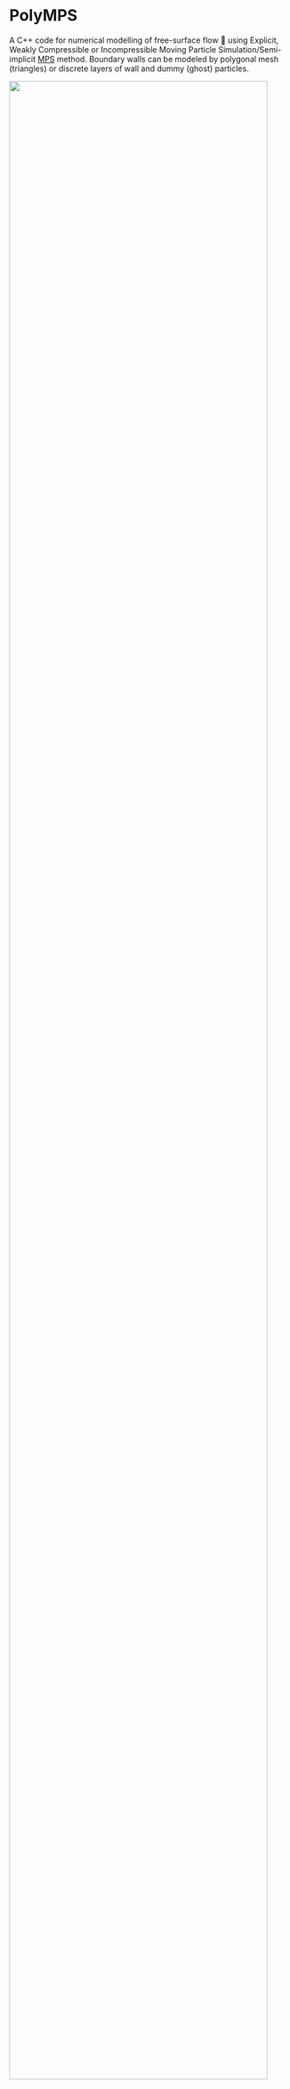 # PolyMPS

A C++ code for numerical modelling of free-surface flow :ocean: using Explicit, Weakly Compressible or Incompressible Moving Particle Simulation/Semi-implicit [MPS](https://doi.org/10.13182/NSE96-A24205) method. Boundary walls can be modeled by polygonal mesh (triangles) or discrete layers of wall and dummy (ghost) particles.

<img src='/output/dambreak01_movie.gif' width="96%">

## How to cite PolyMPS ?
If you use PolyMPS, please cite the following reference:

Rubens Augusto Amaro Junior, Alfredo Gay Neto and Liang-Yee Cheng, "3D WC-MPS coupled with geometrically nonlinear shell for hydro-elastic free-surface flows", International Journal for Numerical Methods in Fluids. https://doi.org/10.1002/fld.5083

## Forum

On the [PolyMPS Discussions](https://github.com/rubensamarojr/polymps/discussions) page you can ask questions, discuss about simulation issues, share ideas, and interact with other members.

## Contents
- [Dependencies](#dependencies)
- [PolyMPS workflow](#polymps-workflow)
- [Input files](#input-files)
    - [Foldernames, Filenames, Physical and Numerical parameters](#foldernames-filenames-physical-and-numerical-parameters)
    - [Solid domain](#solid-domain)
    - [Fluid domain](#fluid-domain)
- [Compile](#compile)
- [Run](#run)
    - [on LINUX](#on-linux)
    - [on WINDOWS](#on-windows)
- [Json input filename](#json-input-filename)
- [Additional note](#additional-note)
- [Output](#output)
- [Directories](#directories)
- [License](#license)

## Dependencies

- [GCC (GNU Compiler Collection)](https://gcc.gnu.org)
- [Eigen](http://eigen.tuxfamily.org)
- [libigl](https://github.com/libigl/libigl)
- [JSON for Modern C++](https://github.com/nlohmann/json)

In order to install C++ compiler (GCC) on **windows**, we recommend to install [Cygwin](https://cygwin.com). You can find [here](https://www3.ntu.edu.sg/home/ehchua/programming/howto/Cygwin_HowTo.html) how to install Cygwin. 
The following Packages should be selected during the Cygwin installation:
- automake
- gcc-core
- gcc-fortran
- gcc-g++
- gdb
- libstdc++
- make

Eigen, libigl and JSON for Modern C++ are third party [header-only](https://en.wikipedia.org/wiki/Header-only) libraries, i.e., they do not need to be separately compiled, packaged and installed to be used :heart_eyes:.

## PolyMPS workflow

<img src='/output/workflow.jpg' width="100%">

## Input files

Please have a look at some examples in the folder [**input**](https://github.com/rubensamarojr/polymps/tree/master/input).

### Foldernames, Filenames, Physical and Numerical parameters
It is necessary to create a file (extension **.json**) and set all parameters.

### Solid domain
1. ... using **triangular meshes**. It is necessary to create a file (extension **.stl**) with informations about the initial geometry.
2. ... using **particles**. Necessary to add one layer of wall particles (material ID = 2) and two layers of dummy particles (material ID = 3) in the **.grid** file.

### Fluid domain
It is necessary to create a file (extension **.grid**) with informations about the initial geometry and some numerical and physical parameters:
- First line: **0**
- Second line: **number of particles**
- Next lines in the columns:
    - material **ID**
    - initial coordinates of particles **X** **Y** **Z** 
    - initial fluid velocities **VX** **VY** **VZ** (generally 0.0 0.0 0.0)
    - initial particle pressure **P** (generally 0.0)
    - initial presure average **PAV** (generally 0.0)

## Compile

Code compiled and tested on Windows 7, and Linux CentOS 7 and Ubuntu64.

You can build the project in GNU/Linux using the makefile. Follow these steps (CPU version):

Clone this repository into your system using `terminal in Linux`, and [Git BASH](https://gitforwindows.org/) `or command prompt (cmd) in Windows`
```bash
git clone https://github.com/rubensaaj/polymps.git
```
Go to the folder **polymps**
```bash
cd polymps
```
Now, clone the third party libraries. You must run two commands
```bash
git submodule init
```
to initialize your local configuration file, and 
```bash
git submodule update
```
to fetch all the data from the third party libraries.

Edit the `Makefile` file (if necessary) with a text editor.

Make sure the environment is clean and ready to compile
```bash
make clean
```
Execute make
```bash
make all
```

This should create a binary `main` in folder **bin**

## Run

### on LINUX

In the terminal, type
```bash
./bin/main
```
### on WINDOWS

You can do this in two ways:

1st way - In the command prompt, type
```bash
bin\main.exe
```
2nd way - Move the *main.exe* from the folder **bin** to the root folder **polymps**. After that, double click on *main.exe*.

## Json input filename
Type the name of the json input file (located in input directory), e.g.
```bash
MpsInputExample
```

You can specify a different case by changing numerical and physical parameters in the input json file. Also, input grid and stl files should be updated according your problem. We recommend that you rename the json file, e.g. **case_02.json**, and set a new name to output folder.
After that, you can [run](#run) PolyMPS at any time, and type the name of the new json input file, e.g.
```bash
case_02
```

## Additional Note
:warning: If the terminal shows an error message at this step, the problem may be related to the input file **dam1610_3D_fluid_lo0p010_mps.grid**. Please, go to the directory **input/grid** and extract the compressed folder [**grid.zip**](https://github.com/rubensamarojr/polymps/blob/master/input/grid/grid.zip) in the grid directory itself. Check if **dam1610_3D_fluid_lo0p010_mps.grid** contains the data mentioned before in [Fluid domain](#fluid-domain). After that, try to run the code again.

## Output
This code writes pvd (header file) and corresponding vtu files as output. Look in the **output** directory.
You can visualize them by open the pvd file with [Paraview](https://www.paraview.org) :eyes:.

## Directories

The PolyMPS contains several files and directories:

| File/Folder | Description |
| --- | --- |
| eigen | library for linear algebra: matrices, vectors, numerical solvers, and related algorithms |
| include | header files |
| input |	simple input examples (json, grid and stl files). Grid files compressed in a folder|
| libigl | geometry processing library |
| json | file that uses human-readable text to store and transmit data objects |
| output |ouput files (pvd, vtu and txt files) |
| src |	source files |
| LICENSE |	MIT License |
| Makefile | set of tasks to compile the program |
| README |text file |

## License

This project is licensed under the MIT License - see the [LICENSE](LICENSE) file for details.
